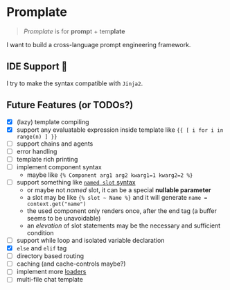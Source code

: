 # Promplate

> _Promplate_ is for **promp**t + tem**plate**

I want to build a cross-language prompt engineering framework.

## IDE Support 🌹

I try to make the syntax compatible with `Jinja2`.

## Future Features (or TODOs?)

- [x] (lazy) template compiling
- [x] support any evaluatable expression inside template like `{{ [ i for i in range(n) ] }}`
- [ ] support chains and agents
- [ ] error handling
- [ ] template rich printing
- [ ] implement component syntax
  - maybe like `{% Component arg1 arg2 kwarg1=1 kwarg2=2 %}`
- [ ] support something like [`named slot` syntax](https://svelte.dev/docs#template-syntax-slot-slot-name-name)
  - or maybe not _named_ slot, it can be a special **nullable parameter**
  - a slot may be like `{% slot ~ Name %}` and it will generate `name = context.get("name")`
  - the used component only renders once, after the end tag (a buffer seems to be unavoidable)
  - an _elevation_ of slot statements may be the necessary and sufficient condition
- [ ] support while loop and isolated variable declaration
- [x] `else` and `elif` tag
- [ ] directory based routing
- [ ] caching (and cache-controls maybe?)
- [ ] implement more [loaders](https://jinja.palletsprojects.com/api/#loaders)
- [ ] multi-file chat template
